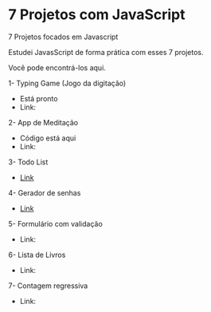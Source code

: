 # 7 Projetos com JavaScript
 7 Projetos focados em Javascript
 
 Estudei JavasScript de forma prática com esses 7 projetos.
 
 Você pode encontrá-los aqui.
 

1-  Typing Game (Jogo da digitação) 
 - Está pronto
 - Link:
 
 2- App de Meditação 
 - Código está aqui
 - Link:
 
 3- Todo List 
 - [Link](https://codepen.io/fernanda-dantas/pen/xxprQVj)
 
 4- Gerador de senhas 
 - [Link](https://codepen.io/fernanda-dantas/pen/yLpXxZr)
 
 5- Formulário com validação 
 - Link:
 
6- Lista de Livros 
- Link:
 
7- Contagem regressiva 
- Link:
 
